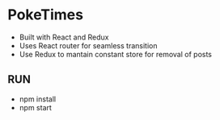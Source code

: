 # PokeTimes
* Built with React and Redux
* Uses React router for seamless transition
* Use Redux to mantain constant store for removal of posts

## RUN
* npm install
* npm start
